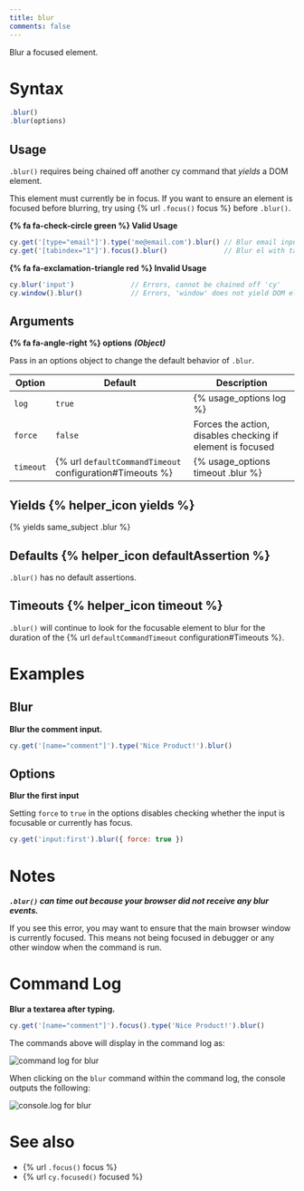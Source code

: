 ```yaml
---
title: blur
comments: false
---
```


Blur a focused element.

# Syntax

```javascript
.blur()
.blur(options)
```

## Usage

`.blur()` requires being chained off another cy command that *yields* a DOM element.

This element must currently be in focus. If you want to ensure an element is focused before blurring, try using {% url `.focus()` focus %} before `.blur()`.

**{% fa fa-check-circle green %} Valid Usage**

```javascript
cy.get('[type="email"]').type('me@email.com').blur() // Blur email input
cy.get('[tabindex="1"]').focus().blur()              // Blur el with tabindex
```

**{% fa fa-exclamation-triangle red %} Invalid Usage**

```javascript
cy.blur('input')              // Errors, cannot be chained off 'cy'
cy.window().blur()            // Errors, 'window' does not yield DOM element
```

## Arguments

**{% fa fa-angle-right %} options**  ***(Object)***

Pass in an options object to change the default behavior of `.blur`.

Option | Default | Description
--- | --- | ---
`log` | `true` | {% usage_options log %}
`force` | `false` | Forces the action, disables checking if element is focused
`timeout` | {% url `defaultCommandTimeout` configuration#Timeouts %} | {% usage_options timeout .blur %}

## Yields {% helper_icon yields %}

{% yields same_subject .blur %}

## Defaults {% helper_icon defaultAssertion %}

`.blur()` has no default assertions.

## Timeouts {% helper_icon timeout %}

`.blur()` will continue to look for the focusable element to blur for the duration of the {% url `defaultCommandTimeout` configuration#Timeouts %}.

# Examples

## Blur

**Blur the comment input.**

```javascript
cy.get('[name="comment"]').type('Nice Product!').blur()
```

## Options

**Blur the first input**

Setting `force` to `true` in the options disables checking whether the input is focusable or currently has focus.

```javascript
cy.get('input:first').blur({ force: true })
```

# Notes

***`.blur()` can time out because your browser did not receive any blur events.***

If you see this error, you may want to ensure that the main browser window is currently focused. This means not being focused in debugger or any other window when the command is run.

# Command Log

**Blur a textarea after typing.**

```javascript
cy.get('[name="comment"]').focus().type('Nice Product!').blur()
```

The commands above will display in the command log as:

![command log for blur](/img/api/blur/blur-input-command-log.png)

When clicking on the `blur` command within the command log, the console outputs the following:

![console.log for blur](/img/api/blur/console-showing-blur-command.png)

# See also

- {% url `.focus()` focus %}
- {% url `cy.focused()` focused %}
